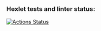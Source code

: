 ### Hexlet tests and linter status:
[![Actions Status](https://github.com/pozys/php-project-9/workflows/hexlet-check/badge.svg)](https://github.com/pozys/php-project-9/actions)